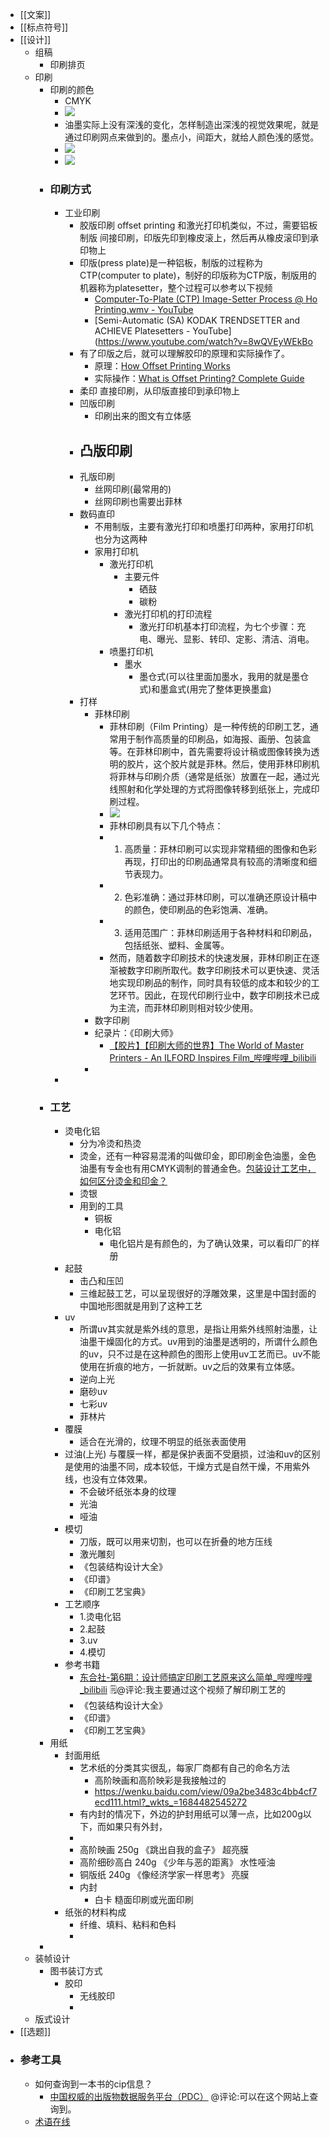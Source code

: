 - [[文案]]
- [[标点符号]]
- [[设计]]
    - 组稿
        - 印刷排页
    - 印刷
        - 印刷的颜色
            - CMYK
            - ![](https://firebasestorage.googleapis.com/v0/b/firescript-577a2.appspot.com/o/imgs%2Fapp%2Fxinyiheng%2FMoOsgmWLpr.png?alt=media&token=787050b6-fbe2-4b83-a922-30f78b2d9c90)
            - 油墨实际上没有深浅的变化，怎样制造出深浅的视觉效果呢，就是通过印刷网点来做到的。墨点小，间距大，就给人颜色浅的感觉。
            - ![](https://firebasestorage.googleapis.com/v0/b/firescript-577a2.appspot.com/o/imgs%2Fapp%2Fxinyiheng%2F-x5qnk2Gpw.png?alt=media&token=06a61dee-687f-409c-bce1-a2ea7708065b)
            - ![](https://firebasestorage.googleapis.com/v0/b/firescript-577a2.appspot.com/o/imgs%2Fapp%2Fxinyiheng%2FJvf0sMhsGw.png?alt=media&token=3802cf37-c39c-4ba4-918b-efdf28b0e630)
        - ### 印刷方式
            - 工业印刷
                - 胶版印刷 offset printing 和激光打印机类似，不过，需要铝板制版 间接印刷，印版先印到橡皮滚上，然后再从橡皮滚印到承印物上
                - 印版(press plate)是一种铝板，制版的过程称为CTP(computer to plate)，制好的印版称为CTP版，制版用的机器称为platesetter，整个过程可以参考以下视频
                    - [Computer-To-Plate (CTP) Image-Setter Process @ Ho Printing.wmv - YouTube](https://www.youtube.com/watch?v=mA8Dnp0rp3Y)
                    - [Semi-Automatic (SA) KODAK TRENDSETTER and ACHIEVE Platesetters - YouTube](https://www.youtube.com/watch?v=8wQVEyWEkBo
                - 有了印版之后，就可以理解胶印的原理和实际操作了。
                    - 原理：[How Offset Printing Works](https://www.youtube.com/watch?v=5LMU-zB8Sro)
                    - 实际操作：[What is Offset Printing? Complete Guide](https://www.youtube.com/watch?v=pQ2jIFweEN4)
                - 柔印 直接印刷，从印版直接印到承印物上
                - 凹版印刷
                    - 印刷出来的图文有立体感
                - 凸版印刷
                    - 
                - 孔版印刷
                    - 丝网印刷(最常用的)
                    - 丝网印刷也需要出菲林
                - 数码直印
                    - 不用制版，主要有激光打印和喷墨打印两种，家用打印机也分为这两种
                    - 家用打印机
                        - 激光打印机
                            - 主要元件
                                - 硒鼓
                                - 碳粉
                            - 激光打印机的打印流程
                                - 激光打印机基本打印流程，为七个步骤：充电、曝光、显影、转印、定影、清洁、消电。
                        - 喷墨打印机
                            - 墨水
                                - 墨仓式(可以往里面加墨水，我用的就是墨仓式)和墨盒式(用完了整体更换墨盒)
                - 打样
                    - 菲林印刷
                        - 菲林印刷（Film Printing）是一种传统的印刷工艺，通常用于制作高质量的印刷品，如海报、画册、包装盒等。在菲林印刷中，首先需要将设计稿或图像转换为透明的胶片，这个胶片就是菲林。然后，使用菲林印刷机将菲林与印刷介质（通常是纸张）放置在一起，通过光线照射和化学处理的方式将图像转移到纸张上，完成印刷过程。
                        - ![](https://firebasestorage.googleapis.com/v0/b/firescript-577a2.appspot.com/o/imgs%2Fapp%2Fxinyiheng%2FxyVPAruDzv.png?alt=media&token=0b643b73-4f17-4364-96dd-6f86d6c2f84c)
                        - 菲林印刷具有以下几个特点：
                        - 1. 高质量：菲林印刷可以实现非常精细的图像和色彩再现，打印出的印刷品通常具有较高的清晰度和细节表现力。
                        - 2. 色彩准确：通过菲林印刷，可以准确还原设计稿中的颜色，使印刷品的色彩饱满、准确。
                        - 3. 适用范围广：菲林印刷适用于各种材料和印刷品，包括纸张、塑料、金属等。
                        - 然而，随着数字印刷技术的快速发展，菲林印刷正在逐渐被数字印刷所取代。数字印刷技术可以更快速、灵活地实现印刷品的制作，同时具有较低的成本和较少的工艺环节。因此，在现代印刷行业中，数字印刷技术已成为主流，而菲林印刷则相对较少使用。
                    - 数字印刷
                    - 纪录片：《印刷大师》
                        - [【胶片】【印刷大师的世界】The World of Master Printers - An ILFORD Inspires Film_哔哩哔哩_bilibili](https://www.bilibili.com/video/BV1P14y157Ba/?spm_id_from=333.337.search-card.all.click&vd_source=3d8ccab137cc879b5f9cbc14d68843ab)
                    - 
            - 
        - ### 工艺
            - 烫电化铝
                - 分为冷烫和热烫
                - 烫金，还有一种容易混淆的叫做印金，即印刷金色油墨，金色油墨有专金也有用CMYK调制的普通金色。[包装设计工艺中，如何区分烫金和印金？](https://www.bilibili.com/video/BV1SF411n7M6/?spm_id_from=pageDriver&vd_source=3d8ccab137cc879b5f9cbc14d68843ab)
                - 烫银
                - 用到的工具
                    - 铜板
                    - 电化铝
                        - 电化铝片是有颜色的，为了确认效果，可以看印厂的样册
            - 起鼓
                - 击凸和压凹
                - 三维起鼓工艺，可以呈现很好的浮雕效果，这里是中国封面的中国地形图就是用到了这种工艺
            - uv 
                - 所谓uv其实就是紫外线的意思，是指让用紫外线照射油墨，让油墨干燥固化的方式。uv用到的油墨是透明的，所谓什么颜色的uv，只不过是在这种颜色的图形上使用uv工艺而已。uv不能使用在折痕的地方，一折就断。uv之后的效果有立体感。
                - 逆向上光
                - 磨砂uv
                - 七彩uv
                - 菲林片
            - 覆膜
                - 适合在光滑的，纹理不明显的纸张表面使用
            - 过油(上光)  与覆膜一样，都是保护表面不受磨损，过油和uv的区别是使用的油墨不同，成本较低，干燥方式是自然干燥，不用紫外线，也没有立体效果。
                - 不会破坏纸张本身的纹理
                - 光油
                - 哑油
            - 模切
                - 刀版，既可以用来切割，也可以在折叠的地方压线
                - 激光雕刻
                - 《包装结构设计大全》
                - 《印谱》
                - 《印刷工艺宝典》
            - 工艺顺序
                - 1.烫电化铝
                - 2.起鼓
                - 3.uv
                - 4.模切
            - 参考书籍
                - [东合社-第6期：设计师搞定印刷工艺原来这么简单_哔哩哔哩_bilibili](https://www.bilibili.com/video/BV1Jg41177eW/?spm_id_from=pageDriver&vd_source=3d8ccab137cc879b5f9cbc14d68843ab)
🗒@评论:我主要通过这个视频了解印刷工艺的
                - 《包装结构设计大全》
                - 《印谱》
                - 《印刷工艺宝典》
        - 用纸
            - 封面用纸
                - 艺术纸的分类其实很乱，每家厂商都有自己的命名方法
                    - 高阶映画和高阶映彩是我接触过的
                    - https://wenku.baidu.com/view/09a2be3483c4bb4cf7ecd111.html?_wkts_=1684482545272
                - 有内封的情况下，外边的护封用纸可以薄一点，比如200g以下，而如果只有外封，
                - 
                - 高阶映画 250g 《跳出自我的盒子》 超亮膜
                - 高阶细砂高白 240g 《少年与恶的距离》 水性哑油
                - 铜版纸 240g 《像经济学家一样思考》 亮膜
                - 内封
                    - 白卡 糙面印刷或光面印刷
            - 纸张的材料构成
                - 纤维、填料、粘料和色料
                - 
        - 
    - 装帧设计
        - 图书装订方式
            - 胶印
                - 无线胶印
                - 
    - 版式设计
- [[选题]]
- ### 参考工具
    - 如何查询到一本书的cip信息？
        - [中国权威的出版物数据服务平台（PDC）](https://pdc.capub.cn/) @评论:可以在这个网站上查询到。
    - [术语在线](https://www.termonline.cn/index)
